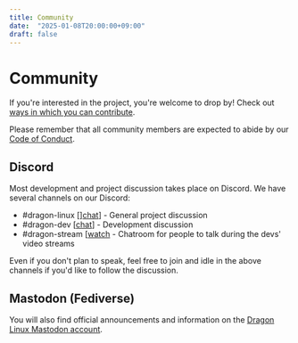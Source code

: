 ```yaml
---
title: Community
date:  "2025-01-08T20:00:00+09:00"
draft: false
---
```


# Community

If you're interested in the project, you're welcome to drop by!  Check out [ways in which you can contribute](/contribute).

Please remember that all community members are expected to abide by our [Code of Conduct](/code-of-conduct).

## Discord

Most development and project discussion takes place on Discord. We have several channels on our Discord:

* #dragon-linux [][chat](https://discord.go.venith.net/dragon)] - General project discussion
* #dragon-dev [[chat](https://discord.go.venith.net/dragon-dev)] - Development discussion
* #dragon-stream [[watch](https://twitch.go.venith.net) - Chatroom for people to talk during the devs' video streams

Even if you don't plan to speak, feel free to join and idle in the above channels if you'd like to follow the discussion.

## Mastodon (Fediverse)

You will also find official announcements and information on the [Dragon Linux Mastodon account](https://nerdculture.de/@astafathersatan).
